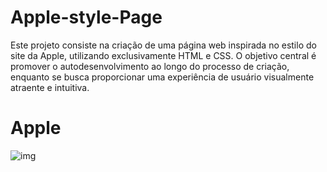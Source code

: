 # Apple-style-Page
 Este projeto consiste na criação de uma página web inspirada no estilo do site da Apple, utilizando exclusivamente HTML e CSS. O objetivo central é promover o autodesenvolvimento ao longo do processo de criação, enquanto se busca proporcionar uma experiência de usuário visualmente atraente e intuitiva.
# Apple
![img](https://github.com/Lucasods06/Apple-style-Page/assets/164939408/fce6323f-667d-43c4-953c-5c4714598b92)
